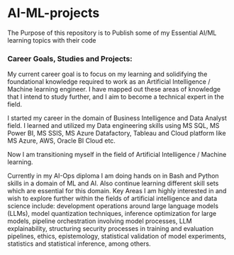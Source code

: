 # AI-ML-projects

The Purpose of this repository is to Publish some of my Essential AI/ML learning topics with their code

### Career Goals, Studies and Projects:
My current career goal is to focus on my learning and solidifying the foundational knowledge required to work as an Artificial Intelligence / Machine learning engineer. I have mapped out these areas of knowledge that I intend to study further, and I aim to become a technical expert in the field.

I started my career in the domain of Business Intelligence and Data Analyst field. I learned and utilized my Data engineering skills using MS SQL, MS Power BI, MS SSIS, MS Azure Datafactory, Tableau and Cloud platform like MS Azure, AWS, Oracle BI Cloud etc.
 
Now I am transitioning myself in the field of Artificial Intelligence / Machine learning.

Currently in my AI-Ops diploma I am doing hands on in Bash and Python skills in a domain of ML and AI. Also continue learning different skill sets which are essential for this domain.
Key Areas I am highly interested in and wish to explore further within the fields of artificial intelligence and data science include: development operations around large language models (LLMs), model quantization techniques, inference optimization for large models, pipeline orchestration involving model processes, LLM explainability, structuring security processes in training and evaluation pipelines, ethics, epistemology, statistical validation of model experiments, statistics and statistical inference, among others.
